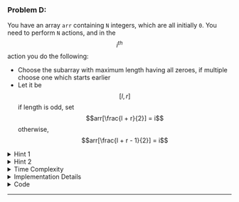 ### Problem D: 

<!-- problem description -->
You have an array `arr` containing `N` integers, which are all initially `0`. You need to perform `N` actions, and in the $$i^{th}$$ action you do the following:

- Choose the subarray with maximum length having all zeroes, if multiple choose one which starts earlier
- Let it be $$[l, r]$$ if length is odd, set $$arr[\frac{l + r}{2}] = i$$ otherwise, $$arr[\frac{l + r - 1}{2}] = i$$

<!-- problem hint 1 -->
<details>
<summary>
Hint 1 
</summary>

- You just need to implement the algorithm as stated, but need to think how to get the interval on which we need to perform the action easily!

- As we will process an interval, we put a value in the middle of it, and the left and right intervals will have all zeroes. Next time, we need an interval with larger length, and if length is same, with smaller start index. **Can you think of some data structure that can query this quickly for you?**
</details>

<!-- hint 2 -->
<details>
<summary>
Hint 2 
</summary>

- What about a priority queue (pq)?
- Push the interval as `{length, {start, end}}` pair. Initially, pq will have `{n, {0, n - 1}}` as the first element.
- Now, while pq is not empty, pop the element at the front (that should be one with max length and if multiple, with smallest start) so you need to define a custom comparator.
- Once you pop this interval, update the value at middle, and push the left and right intervals. There are some minute implementation details you need to take care of.
- Also, note that the **maximum no. of intervals** in pq will not be more than `N`, think about it!
</details>

<!-- time complexity -->
<details>
<summary>
Time Complexity
</summary>
$$\mathcal{O}(N log N)$$
</details>

<details>
<summary>
Implementation Details
</summary>

- Read [priority_queue docs](https://en.cppreference.com/w/cpp/container/priority_queue) to know more about custom comparators.
- In short, you can define a struct or class and overrride the () operator inside it.
- This comparator works different from the custom comparators of sort function, you return exactly the opposite value of what is required.
- Do check for validity of an interval before pushing to the priority queue. (start must be <= end)
</details>

<!-- code -->
<details>
<summary>
Code
</summary>
{% highlight c++ %}

{% endhighlight %}
</details>

- - - 

